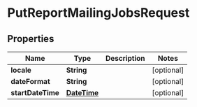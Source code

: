 
# PutReportMailingJobsRequest

## Properties
Name | Type | Description | Notes
------------ | ------------- | ------------- | -------------
**locale** | **String** |  |  [optional]
**dateFormat** | **String** |  |  [optional]
**startDateTime** | [**DateTime**](DateTime.md) |  |  [optional]



